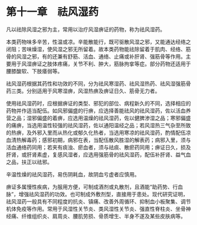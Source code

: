 # 第十一章　祛风湿药

凡以祛除风湿之邪为主，常用以治疗风湿痹证的药物，称为祛风湿药。

本类药物味多辛苦，性温或凉。辛能散能行，既可驱散风湿之邪，又能通达经络之闭阻；苦味燥湿，使风湿之邪无所留着。故本类药物能祛除留着于肌肉、经络、筋骨的风湿之邪，有的还兼有舒筋、活血、通络、止痛或补肝肾、强筋骨等作用。主要用于风湿痹证之肢体疼痛，关节不利、肿大，筋脉拘挛等症。部分药物还适用于腰膝酸软、下肢痿弱等。

祛风湿药根据其药性和功效的不同，分为祛风寒湿药、祛风湿热药、祛风湿强筋骨药三类。分别适用于风寒湿痹，风湿热痹及痹证日久、筋骨无力者。

使用祛风湿药时，应根据痹证的类型、邪犯的部位、病程新久的不同，选择相应的药物并作适当配伍。如风邪偏盛的行痹，应选择善能祛风的祛风湿药，佐以活血养营之品；湿邪偏盛的着痹，应选用温燥的祛风湿药，佐以健脾渗湿之品；寒邪偏盛的痛痹，当选用温性较强的祛风湿药，佐以通阳温经之品；若风湿热三气杂至所致的热痹，及外邪入里而从热化或郁久化热者，当选用寒凉的祛风湿药，酌情配伍凉血清热解毒药；感邪初期，病邪在表，当配伍散风胜湿的解表药；病邪入里，须与活血通络药同用；若夹有痰浊、瘀血者，须与祛痰、散瘀药同用；痹证日久，损及肝肾，或肝肾素虚，复感风湿者，应选用强筋骨的祛风湿药，配伍补肝肾、益气血之品，扶正以祛邪。

辛温性燥的祛风湿药，易伤阴耗血，故阴血亏虚者应慎用。

痹证多属慢性疾病，为服用方便，可制成酒剂或丸散剂，且酒能“助药势、行血脉”，增强祛风湿药的功效。也可制成外敷剂型，直接用于患处。现代研究证明，祛风湿药一般具有不同程度的抗炎、镇痛、改善外周循环、抑制血小板聚集、调节机体免疫等作用。常用于风湿性关节炎、类风湿性关节炎、强直性脊柱炎、坐骨神经痛、纤维组织炎、肩周炎、腰肌劳损、骨质增生、半身不遂及某些皮肤病等。